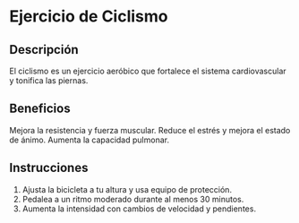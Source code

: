 # Ejercicio de Ciclismo

## Descripción
El ciclismo es un ejercicio aeróbico que fortalece el sistema cardiovascular y tonifica las piernas.

## Beneficios
Mejora la resistencia y fuerza muscular.
Reduce el estrés y mejora el estado de ánimo.
Aumenta la capacidad pulmonar.

## Instrucciones
1. Ajusta la bicicleta a tu altura y usa equipo de protección.
2. Pedalea a un ritmo moderado durante al menos 30 minutos.
3. Aumenta la intensidad con cambios de velocidad y pendientes.